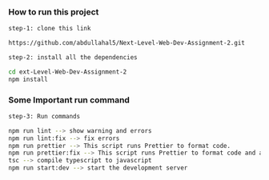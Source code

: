 ### **How to run this project**

```bash
step-1: clone this link

https://github.com/abdullahal5/Next-Level-Web-Dev-Assignment-2.git
```

```bash
step-2: install all the dependencies

cd ext-Level-Web-Dev-Assignment-2
npm install

```

### **Some Important run command**

```bash
step-3: Run commands

npm run lint --> show warning and errors
npm run lint:fix --> fix errors
npm run prettier --> This script runs Prettier to format code.
npm run prettier:fix --> This script runs Prettier to format code and auto fix.
tsc --> compile typescript to javascript
npm run start:dev --> start the development server
```
